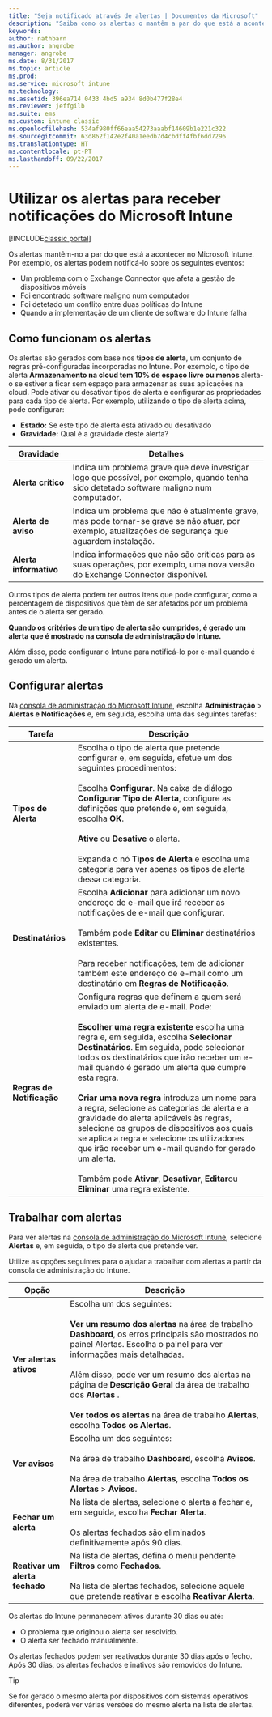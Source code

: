```yaml
---
title: "Seja notificado através de alertas | Documentos da Microsoft"
description: "Saiba como os alertas o mantêm a par do que está a acontecer no Microsoft Intune."
keywords: 
author: nathbarn
ms.author: angrobe
manager: angrobe
ms.date: 8/31/2017
ms.topic: article
ms.prod: 
ms.service: microsoft intune
ms.technology: 
ms.assetid: 396ea714 0433 4bd5 a934 8d0b477f28e4
ms.reviewer: jeffgilb
ms.suite: ems
ms.custom: intune classic
ms.openlocfilehash: 534af980ff66eaa54273aaabf14609b1e221c322
ms.sourcegitcommit: 63d862f142e2f40a1eedb7d4cbdff4fbf6dd7296
ms.translationtype: HT
ms.contentlocale: pt-PT
ms.lasthandoff: 09/22/2017
---
```

#  <a name="use-alerts-to-get-notified-by-microsoft-intune"></a>Utilizar os alertas para receber notificações do Microsoft Intune

[!INCLUDE[classic portal](../includes/classic-portal.md)]

Os alertas mantêm-no a par do que está a acontecer no Microsoft Intune. Por exemplo, os alertas podem notificá-lo sobre os seguintes eventos:
- Um problema com o Exchange Connector que afeta a gestão de dispositivos móveis
- Foi encontrado software maligno num computador
- Foi detetado um conflito entre duas políticas do Intune
- Quando a implementação de um cliente de software do Intune falha

## <a name="how-alerts-work"></a>Como funcionam os alertas

Os alertas são gerados com base nos **tipos de alerta**, um conjunto de regras pré-configuradas incorporadas no Intune. Por exemplo, o tipo de alerta **Armazenamento na cloud tem 10% de espaço livre ou menos** alerta-o se estiver a ficar sem espaço para armazenar as suas aplicações na cloud. Pode ativar ou desativar tipos de alerta e configurar as propriedades para cada tipo de alerta. Por exemplo, utilizando o tipo de alerta acima, pode configurar:

- **Estado:** Se este tipo de alerta está ativado ou desativado
- **Gravidade:** Qual é a gravidade deste alerta?

|Gravidade|Detalhes|
|--|---|
|**Alerta crítico**|Indica um problema grave que deve investigar logo que possível, por exemplo, quando tenha sido detetado software maligno num computador.|
|**Alerta de aviso**|Indica um problema que não é atualmente grave, mas pode tornar-se grave se não atuar, por exemplo, atualizações de segurança que aguardem instalação.|
|**Alerta informativo**|Indica informações que não são críticas para as suas operações, por exemplo, uma nova versão do Exchange Connector disponível.|

Outros tipos de alerta podem ter outros itens que pode configurar, como a percentagem de dispositivos que têm de ser afetados por um problema antes de o alerta ser gerado.

**Quando os critérios de um tipo de alerta são cumpridos, é gerado um alerta que é mostrado na consola de administração do Intune.**

Além disso, pode configurar o Intune para notificá-lo por e-mail quando é gerado um alerta.

## <a name="set-up-alerts"></a>Configurar alertas

Na [consola de administração do Microsoft Intune](https://manage.microsoft.com), escolha **Administração** &gt; **Alertas e Notificações** e, em seguida, escolha uma das seguintes tarefas:

|Tarefa|Descrição|
|---|------|
|**Tipos de Alerta**|Escolha o tipo de alerta que pretende configurar e, em seguida, efetue um dos seguintes procedimentos:<br /><br />Escolha **Configurar**. Na caixa de diálogo **Configurar Tipo de Alerta**, configure as definições que pretende e, em seguida, escolha **OK**.<br /><br />**Ative** ou **Desative** o alerta.<br /><br />Expanda o nó **Tipos de Alerta** e escolha uma categoria para ver apenas os tipos de alerta dessa categoria.|
|**Destinatários**|Escolha **Adicionar** para adicionar um novo endereço de e-mail que irá receber as notificações de e-mail que configurar.<br /><br />Também pode **Editar** ou **Eliminar** destinatários existentes.<br /><br />Para receber notificações, tem de adicionar também este endereço de e-mail como um destinatário em **Regras de Notificação**.|
|**Regras de Notificação**|Configura regras que definem a quem será enviado um alerta de e-mail. Pode:<br /><br />**Escolher uma regra existente**   escolha uma regra e, em seguida, escolha **Selecionar Destinatários**. Em seguida, pode selecionar todos os destinatários que irão receber um e-mail quando é gerado um alerta que cumpre esta regra.<br /><br />**Criar uma nova regra**   introduza um nome para a regra, selecione as categorias de alerta e a gravidade do alerta aplicáveis às regras, selecione os grupos de dispositivos aos quais se aplica a regra e selecione os utilizadores que irão receber um e-mail quando for gerado um alerta.<br /><br />Também pode **Ativar**, **Desativar**, **Editar**ou **Eliminar** uma regra existente.|

## <a name="working-with-alerts"></a>Trabalhar com alertas

Para ver alertas na [consola de administração do Microsoft Intune](https://manage.microsoft.com), selecione **Alertas** e, em seguida, o tipo de alerta que pretende ver.

Utilize as opções seguintes para o ajudar a trabalhar com alertas a partir da consola de administração do Intune.

|Opção|Descrição|
|-----|----|
|**Ver alertas ativos**|Escolha um dos seguintes:<br /><br />**Ver um resumo dos alertas**   na área de trabalho **Dashboard**, os erros principais são mostrados no painel Alertas. Escolha o painel para ver informações mais detalhadas.<br /><br />Além disso, pode ver um resumo dos alertas na página de **Descrição Geral** da área de trabalho dos **Alertas** .<br /><br />**Ver todos os alertas**   na área de trabalho **Alertas**, escolha **Todos os Alertas**.|
|**Ver avisos**|Escolha um dos seguintes:<br /><br />Na área de trabalho **Dashboard**, escolha **Avisos**.<br /><br />Na área de trabalho **Alertas**, escolha **Todos os Alertas** &gt; **Avisos**.|
|**Fechar um alerta**|Na lista de alertas, selecione o alerta a fechar e, em seguida, escolha **Fechar Alerta**.<br /><br />Os alertas fechados são eliminados definitivamente após 90 dias.|
|**Reativar um alerta fechado**|Na lista de alertas, defina o menu pendente **Filtros** como **Fechados**.<br /><br />Na lista de alertas fechados, selecione aquele que pretende reativar e escolha **Reativar Alerta**.|

Os alertas do Intune permanecem ativos durante 30 dias ou até:

- O problema que originou o alerta ser resolvido.
- O alerta ser fechado manualmente.

Os alertas fechados podem ser reativados durante 30 dias após o fecho. Após 30 dias, os alertas fechados e inativos são removidos do Intune.

> [!TIP]
> Se for gerado o mesmo alerta por dispositivos com sistemas operativos diferentes, poderá ver várias versões do mesmo alerta na lista de alertas.
